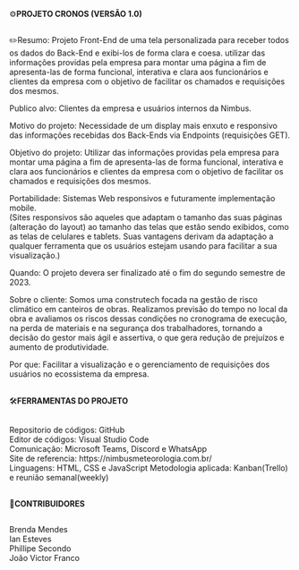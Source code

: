 <p>
⚙️​<strong>PROJETO CRONOS (VERSÃO 1.0)</strong>
</p>

##

​​✏️​Resumo: Projeto Front-End de uma tela personalizada para receber todos os dados do Back-End e exibi-los de forma clara e coesa. utilizar das informações providas pela empresa para montar uma página a fim de apresenta-las de forma funcional, interativa e clara aos funcionários e clientes da empresa com o objetivo de facilitar os chamados e requisições dos mesmos.<br>

Publico alvo: Clientes da empresa e usuários internos da Nimbus.<br>

Motivo do projeto: Necessidade de um display mais enxuto e responsivo das informações recebidas dos Back-Ends via Endpoints (requisições GET).<br>

Objetivo do projeto: Utilizar das informações providas pela empresa para montar uma página a fim de apresenta-las de forma funcional, interativa e clara aos funcionários e clientes da empresa com o objetivo de facilitar os chamados e requisições dos mesmos.<br>

Portabilidade: Sistemas Web responsivos e futuramente implementação mobile.<br>
(Sites responsivos são aqueles que adaptam o tamanho das suas páginas (alteração do layout) ao tamanho das telas que estão sendo exibidos, como as telas de celulares e tablets. Suas vantagens derivam da adaptação a qualquer ferramenta que os usuários estejam usando para facilitar a sua visualização.)<br>

Quando: O projeto devera ser finalizado até o fim do segundo semestre de 2023.<br>

Sobre o cliente: Somos uma construtech focada na gestão de risco climático em canteiros de obras. Realizamos previsão do tempo no local da obra e avaliamos os riscos dessas condições no cronograma de execução, na perda de materiais e na segurança dos trabalhadores, tornando a decisão do gestor mais ágil e assertiva, o que gera redução de prejuízos e aumento de produtividade.<br>

Por que: Facilitar a visualização e o gerenciamento de requisições dos usuários no ecossistema da empresa.

##

​🛠️​<strong>FERRAMENTAS DO PROJETO</strong>

##

<p>
  Repositorio de códigos: GitHub<br>
  Editor de códigos: Visual Studio Code<br>
  Comunicação: Microsoft Teams, Discord e WhatsApp<br>
  Site de referencia: https://nimbusmeteorologia.com.br/<br>
  Linguagens: HTML, CSS e JavaScript
  Metodologia aplicada: Kanban(Trello) e reunião semanal(weekly) 
</p>

##

<strong>📝CONTRIBUIDORES</strong>

##
Brenda Mendes<br>
Ian Esteves<br>
Phillipe Secondo<br>
João Victor Franco
